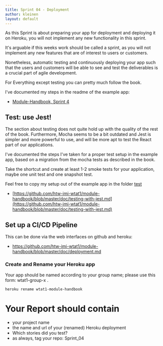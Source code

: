 ```yaml
---
title: Sprint 04 - Deployment
author: kleinen
layout: default
---
```


As this Sprint is about preparing your app for deployment and deploying it on Heroku,
you will not implement any new functionality in this sprint.

It's arguable if this weeks work should be called a sprint, as you will not implement any new
features that are of interest to users or customers.

Nonetheless, automatic testing and continuously deploying your app such that the users
and customers will be able to see and test the deliverables is a crucial part of agile development.

For Everything except testing you can pretty much follow the book.

I've documented my steps in the readme of the example app:

- [Module-Handbook, Sprint 4](https://github.com/htw-imi-wtat1/module-handbook/blob/master/README.md#sprint-04-deployment)


## Test: use Jest!

The section about testing does not quite hold up with the quality of the rest of the book.
Furthermore, Mocha seems to be a bit outdated and Jest is simpler and more powerful to use,
and will be more apt to test the React part of our applications.

I've documented the steps I've taken for a proper test setup in the example app, based on a migration from the
mocha tests as described in the book.

Take the shortcut and create at least 1-2 smoke tests for your application, maybe one unit test and one snapshot test.

Feel free to copy my setup out of the example app in the folder [test](https://github.com/htw-imi-wtat1/module-handbook/tree/master/test)

* [https://github.com/htw-imi-wtat1/module-handbook/blob/master/doc/testing-with-jest.md](https://github.com/htw-imi-wtat1/module-handbook/blob/master/doc/testing-with-jest.md)

## Set up a CI/CD Pipeline

This can be done via the web interfaces on github and heroku:

- https://github.com/htw-imi-wtat1/module-handbook/blob/master/doc/deployment.md


### Create and Rename your Heroku app

Your app should be named according to your group name; please use this form: wtat1-group-x .

    heroku rename wtat1-module-handbook


# Your Report should contain

* your project name
* the name and url of your (renamed) Heroku deployment
* Which stories did you test?
* as always, tag your repo: Sprint_04
